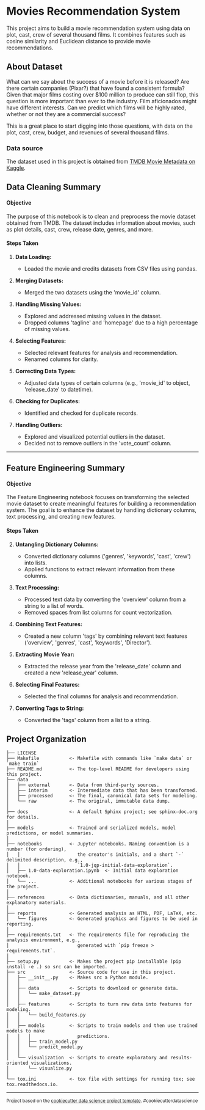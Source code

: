# Movies Recommendation System

This project aims to build a movie recommendation system using data on plot, cast, crew of several thousand films. It combines features such as cosine similarity and Euclidean distance to provide movie recommendations.

## About Dataset

What can we say about the success of a movie before it is released? Are there certain companies (Pixar?) that have found a consistent formula? Given that major films costing over $100 million to produce can still flop, this question is more important than ever to the industry. Film aficionados might have different interests. Can we predict which films will be highly rated, whether or not they are a commercial success?

This is a great place to start digging into those questions, with data on the plot, cast, crew, budget, and revenues of several thousand films.

### Data source

The dataset used in this project is obtained from [TMDB Movie Metadata on Kaggle](https://www.kaggle.com/datasets/tmdb/tmdb-movie-metadata/data).

## Data Cleaning Summary

#### Objective
The purpose of this notebook is to clean and preprocess the movie dataset obtained from TMDB. The dataset includes information about movies, such as plot details, cast, crew, release date, genres, and more.

#### Steps Taken

1. **Data Loading:**
   - Loaded the movie and credits datasets from CSV files using pandas.

2. **Merging Datasets:**
   - Merged the two datasets using the 'movie_id' column.

3. **Handling Missing Values:**
   - Explored and addressed missing values in the dataset.
   - Dropped columns 'tagline' and 'homepage' due to a high percentage of missing values.

4. **Selecting Features:**
   - Selected relevant features for analysis and recommendation.
   - Renamed columns for clarity.

5. **Correcting Data Types:**
   - Adjusted data types of certain columns (e.g., 'movie_id' to object, 'release_date' to datetime).

6. **Checking for Duplicates:**
   - Identified and checked for duplicate records.

7. **Handling Outliers:**
   - Explored and visualized potential outliers in the dataset.
   - Decided not to remove outliers in the 'vote_count' column.
---
## Feature Engineering Summary

#### Objective
The Feature Engineering notebook focuses on transforming the selected movie dataset to create meaningful features for building a recommendation system. The goal is to enhance the dataset by handling dictionary columns, text processing, and creating new features.

#### Steps Taken


2. **Untangling Dictionary Columns:**
   - Converted dictionary columns ('genres', 'keywords', 'cast', 'crew') into lists.
   - Applied functions to extract relevant information from these columns.

3. **Text Processing:**
   - Processed text data by converting the 'overview' column from a string to a list of words.
   - Removed spaces from list columns for count vectorization.

4. **Combining Text Features:**
   - Created a new column 'tags' by combining relevant text features ('overview', 'genres', 'cast', 'keywords', 'Director').

5. **Extracting Movie Year:**
   - Extracted the release year from the 'release_date' column and created a new 'release_year' column.

6. **Selecting Final Features:**
   - Selected the final columns for analysis and recommendation.

7. **Converting Tags to String:**
   - Converted the 'tags' column from a list to a string.


## Project Organization

    ├── LICENSE
    ├── Makefile           <- Makefile with commands like `make data` or `make train`
    ├── README.md          <- The top-level README for developers using this project.
    ├── data
    │   ├── external       <- Data from third-party sources.
    │   ├── interim        <- Intermediate data that has been transformed.
    │   ├── processed      <- The final, canonical data sets for modeling.
    │   └── raw            <- The original, immutable data dump.
    │
    ├── docs               <- A default Sphinx project; see sphinx-doc.org for details.
    │
    ├── models             <- Trained and serialized models, model predictions, or model summaries.
    │
    ├── notebooks          <- Jupyter notebooks. Naming convention is a number (for ordering),
    │   │                     the creator's initials, and a short `-` delimited description, e.g.,
    │   │                     `1.0-jqp-initial-data-exploration`.
    │   ├── 1.0-data-exploration.ipynb  <- Initial data exploration notebook.
    │   └── ...            <- Additional notebooks for various stages of the project.
    │
    ├── references         <- Data dictionaries, manuals, and all other explanatory materials.
    │
    ├── reports            <- Generated analysis as HTML, PDF, LaTeX, etc.
    │   └── figures        <- Generated graphics and figures to be used in reporting.
    │
    ├── requirements.txt   <- The requirements file for reproducing the analysis environment, e.g.,
    │                         generated with `pip freeze > requirements.txt`.
    │
    ├── setup.py           <- Makes the project pip installable (pip install -e .) so src can be imported.
    ├── src                <- Source code for use in this project.
    │   ├── __init__.py    <- Makes src a Python module.
    │   │
    │   ├── data           <- Scripts to download or generate data.
    │   │   └── make_dataset.py
    │   │
    │   ├── features       <- Scripts to turn raw data into features for modeling.
    │   │   └── build_features.py
    │   │
    │   ├── models         <- Scripts to train models and then use trained models to make
    │   │   │                 predictions.
    │   │   ├── train_model.py
    │   │   └── predict_model.py
    │   │
    │   └── visualization  <- Scripts to create exploratory and results-oriented visualizations.
    │       └── visualize.py
    │
    └── tox.ini            <- tox file with settings for running tox; see tox.readthedocs.io.

--------

<small>Project based on the <a target="_blank" href="https://drivendata.github.io/cookiecutter-data-science/">cookiecutter data science project template</a>. #cookiecutterdatascience</small>




